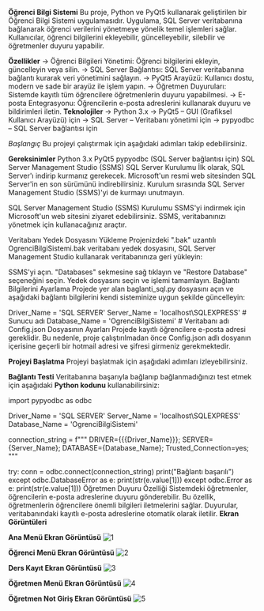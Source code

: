**Öğrenci Bilgi Sistemi**
Bu proje, Python ve PyQt5 kullanarak geliştirilen bir Öğrenci Bilgi Sistemi uygulamasıdır. Uygulama, SQL Server veritabanına bağlanarak öğrenci verilerini yönetmeye yönelik temel işlemleri sağlar. Kullanıcılar, öğrenci bilgilerini ekleyebilir, güncelleyebilir, silebilir ve öğretmenler duyuru yapabilir.

**Özellikler**
-> Öğrenci Bilgileri Yönetimi: Öğrenci bilgilerini ekleyin, güncelleyin veya silin.
-> SQL Server Bağlantısı: SQL Server veritabanına bağlantı kurarak veri yönetimini sağlayın.
-> PyQt5 Arayüzü: Kullanıcı dostu, modern ve sade bir arayüz ile işlem yapın.
-> Öğretmen Duyuruları: Sistemde kayıtlı tüm öğrencilere öğretmenlerin duyuru yapabilmesi.
-> E-posta Entegrasyonu: Öğrencilerin e-posta adreslerini kullanarak duyuru ve bildirimleri iletin.
**Teknolojiler**
-> Python 3.x
-> PyQt5 – GUI (Grafiksel Kullanıcı Arayüzü) için
-> SQL Server – Veritabanı yönetimi için
-> pypyodbc – SQL Server bağlantısı için

_Başlangıç_
Bu projeyi çalıştırmak için aşağıdaki adımları takip edebilirsiniz.

**Gereksinimler**
Python 3.x
PyQt5
pypyodbc (SQL Server bağlantısı için)
SQL Server Management Studio (SSMS)
SQL Server Kurulumu
İlk olarak, SQL Server'ı indirip kurmanız gerekecek. Microsoft'un resmi web sitesinden SQL Server'in en son sürümünü indirebilirsiniz. Kurulum sırasında SQL Server Management Studio (SSMS)'yi de kurmayı unutmayın.

SQL Server Management Studio (SSMS) Kurulumu
SSMS'yi indirmek için Microsoft'un web sitesini ziyaret edebilirsiniz. SSMS, veritabanınızı yönetmek için kullanacağınız araçtır.

Veritabanı Yedek Dosyasını Yükleme
Projenizdeki ".bak" uzantılı OgrenciBilgiSistemi.bak veritabanı yedek dosyasını, SQL Server Management Studio kullanarak veritabanınıza geri yükleyin:

SSMS'yi açın.
"Databases" sekmesine sağ tıklayın ve "Restore Database" seçeneğini seçin.
Yedek dosyasını seçin ve işlemi tamamlayın.
Bağlantı Bilgilerini Ayarlama
Projede yer alan baglanti_sql.py dosyasını açın ve aşağıdaki bağlantı bilgilerini kendi sisteminize uygun şekilde güncelleyin:

Driver_Name = 'SQL SERVER'
Server_Name = 'localhost\\SQLEXPRESS'  # Sunucu adı
Database_Name = 'OgrenciBilgiSistemi'  # Veritabanı adı
Config.json Dosyasının Ayarları
Projede kayıtlı öğrencilere e-posta adresi gereklidir. Bu nedenle, proje çalıştırılmadan önce Config.json adlı dosyanın içerisine geçerli bir hotmail adresi ve şifresi girmeniz gerekmektedir.

**Projeyi Başlatma**
Projeyi başlatmak için aşağıdaki adımları izleyebilirsiniz.

**Bağlantı Testi**
Veritabanına başarıyla bağlanıp bağlanmadığınızı test etmek için aşağıdaki **Python kodunu** kullanabilirsiniz:

import pypyodbc as odbc

Driver_Name = 'SQL SERVER'
Server_Name = 'localhost\\SQLEXPRESS'
Database_Name = 'OgrenciBilgiSistemi'

connection_string = f"""
DRIVER={{{Driver_Name}}};
SERVER={Server_Name};
DATABASE={Database_Name};
Trusted_Connection=yes;
"""

try:
    conn = odbc.connect(connection_string)
    print("Bağlantı başarılı")
except odbc.DatabaseError as e:
    print(str(e.value[1]))
except odbc.Error as e:
    print(str(e.value[1]))
Öğretmen Duyuru Özelliği
Sistemdeki öğretmenler, öğrencilerin e-posta adreslerine duyuru gönderebilir. Bu özellik, öğretmenlerin öğrencilere önemli bilgileri iletmelerini sağlar. Duyurular, veritabanındaki kayıtlı e-posta adreslerine otomatik olarak iletilir.
**Ekran Görüntüleri**

**Ana Menü Ekran Görüntüsü**
![1](https://github.com/user-attachments/assets/e648a79c-6672-4a66-8243-a540041a52ce)

**Öğrenci Menü Ekran Görüntüsü**
![2](https://github.com/user-attachments/assets/27c612fb-6759-4b9e-98b0-96ca2af99f96)

**Ders Kayıt Ekran Görüntüsü**
![3](https://github.com/user-attachments/assets/46e5402d-ca4c-4b98-8ec4-0fcff110df06)

**Öğretmen Menü Ekran Görüntüsü**
![4](https://github.com/user-attachments/assets/b8447d3a-5576-4d54-bae5-6288f819b5c5)

**Öğretmen Not Giriş Ekran Görüntüsü**
![5](https://github.com/user-attachments/assets/42ea7a50-a9a4-452a-ab0c-56a35746153b)
